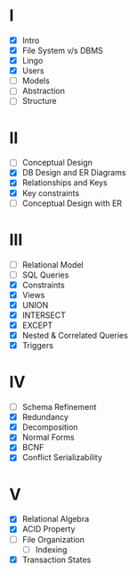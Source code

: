 # I
- [x] Intro
- [x] File System v/s DBMS
- [x] Lingo
- [x] Users
- [ ] Models
- [ ] Abstraction
- [ ] Structure

# II
- [ ] Conceptual Design
- [x] DB Design and ER Diagrams
- [x] Relationships and Keys
- [x] Key constraints
- [ ] Conceptual Design with ER

# III
- [ ] Relational Model
- [ ] SQL Queries
- [x] Constraints
- [x] Views
- [x] UNION
- [x] INTERSECT
- [x] EXCEPT
- [x] Nested & Correlated Queries
- [x] Triggers

# IV
- [ ] Schema Refinement
- [x] Redundancy
- [x] Decomposition
- [x] Normal Forms
- [x] BCNF
- [x] Conflict Serializability

# V
- [x] Relational Algebra
- [x] ACID Property
- [ ] File Organization
	- [ ] Indexing
- [x] Transaction States